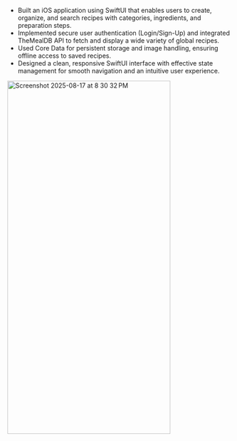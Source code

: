 - Built an iOS application using SwiftUI that enables users to create, organize, and search recipes with categories, ingredients, and preparation steps.
- Implemented secure user authentication (Login/Sign-Up) and integrated TheMealDB API to fetch and display a wide variety of global recipes.
- Used Core Data for persistent storage and image handling, ensuring offline access to saved recipes.
- Designed a clean, responsive SwiftUI interface with effective state management for smooth navigation and an intuitive user experience.

<img width="366" height="793" alt="Screenshot 2025-08-17 at 8 30 32 PM" src="https://github.com/user-attachments/assets/dd372d5a-fda3-460b-a96b-b3b4e9569ed6" />
